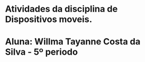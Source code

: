 # Atividades da disciplina de Dispositivos moveis. 
# Aluna: Willma Tayanne Costa da Silva - 5º periodo
